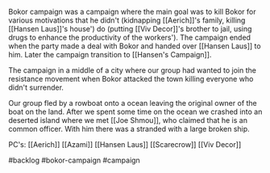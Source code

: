 Bokor campaign was a campaign where the main goal was to kill Bokor for various motivations that he didn't (kidnapping [[Aerich]]'s family, killing [[Hansen Laus]]'s house') do (putting [[Viv Decor]]'s brother to jail, using drugs to enhance the productivity of the workers'). The campaign ended when the party made a deal with Bokor and handed over [[Hansen Laus]] to him. Later the campaign transition to [[Hansen's Campaign]].

The campaign in a middle of a city where our group had wanted to join the resistance movement when Bokor attacked the town killing everyone who didn't surrender.

Our group fled by a rowboat onto a ocean leaving the original owner of the boat on the land.
After we spent some time on the ocean we crashed into an deserted island where we met [[Joe Shmou]], who claimed that he is an common officer.
With him there was a stranded with a large broken ship.




PC's:
[[Aerich]]
[[Azami]]
[[Hansen Laus]]
[[Scarecrow]]
[[Viv Decor]]

#backlog #bokor-campaign  #campaign 